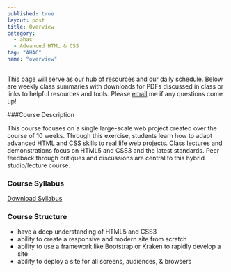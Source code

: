 ```yaml
---
published: true
layout: post
title: Overview
category: 
  - ahac
  - Advanced HTML & CSS
tag: "AHAC"
name: "overview"
---
```


This page will serve as our hub of resources and our daily schedule. Below are weekly class summaries with downloads for PDFs discussed in class or links to helpful resources and tools. Please [email](mailto:akaye@saic.edu) me if any questions come up!

###Course Description

This course focuses on a single large-scale web project created over the course of 10 weeks. Through this exercise, students learn how to adapt advanced HTML and CSS skills to real life web projects. Class lectures and demonstrations focus on HTML5 and CSS3 and the latest standards. Peer feedback through critiques and discussions are central to this hybrid studio/lecture course.

### Course Syllabus

[Download Syllabus](media/AHAC_SyllabusSpring2014.pdf)

### Course Structure

- have a deep understanding of HTML5 and CSS3
- ability to create a responsive and modern site from scratch
- ability to use a framework like Bootstrap or Kraken to rapidly develop a site
- ability to deploy a site for all screens, audiences, & browsers
